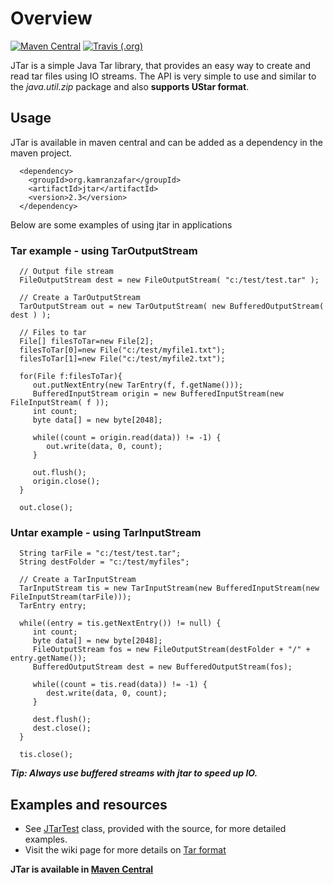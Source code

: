 # Overview
[![Maven Central](https://img.shields.io/maven-central/v/org.kamranzafar/jtar.svg?style=flat-square)](https://mvnrepository.com/artifact/org.kamranzafar/jtar)
[![Travis (.org)](https://img.shields.io/travis/kamranzafar/jtar.svg?style=flat-square)](https://travis-ci.org/kamranzafar/jtar)

JTar is a simple Java Tar library, that provides an easy way to create and read tar files using IO streams. The API is very simple to use and similar to the _java.util.zip_ package and also __supports UStar format__.

## Usage
JTar is available in maven central and can be added as a dependency in the maven project.
<pre><code>  &lt;dependency&gt;
    &lt;groupId&gt;org.kamranzafar&lt;/groupId&gt;
    &lt;artifactId&gt;jtar&lt;/artifactId&gt;
    &lt;version&gt;2.3&lt;/version&gt;
  &lt;/dependency&gt;
</code></pre>

Below are some examples of using jtar in applications

### Tar example - using TarOutputStream
<pre><code>  // Output file stream
  FileOutputStream dest = new FileOutputStream( "c:/test/test.tar" );
  
  // Create a TarOutputStream
  TarOutputStream out = new TarOutputStream( new BufferedOutputStream( dest ) );
  
  // Files to tar
  File[] filesToTar=new File[2];
  filesToTar[0]=new File("c:/test/myfile1.txt");
  filesToTar[1]=new File("c:/test/myfile2.txt");
  
  for(File f:filesToTar){
     out.putNextEntry(new TarEntry(f, f.getName()));
     BufferedInputStream origin = new BufferedInputStream(new FileInputStream( f ));
     int count;
     byte data[] = new byte[2048];
  
     while((count = origin.read(data)) != -1) {
        out.write(data, 0, count);
     }
  
     out.flush();
     origin.close();
  }
  
  out.close();
</code></pre>

### Untar example - using TarInputStream
<pre><code>  String tarFile = "c:/test/test.tar";
  String destFolder = "c:/test/myfiles";
  
  // Create a TarInputStream
  TarInputStream tis = new TarInputStream(new BufferedInputStream(new FileInputStream(tarFile)));
  TarEntry entry;
  
  while((entry = tis.getNextEntry()) != null) {
     int count;
     byte data[] = new byte[2048];
     FileOutputStream fos = new FileOutputStream(destFolder + "/" + entry.getName());
     BufferedOutputStream dest = new BufferedOutputStream(fos);
  
     while((count = tis.read(data)) != -1) {
        dest.write(data, 0, count);
     }
  
     dest.flush();
     dest.close();
  }
  
  tis.close();
</code></pre>

___Tip: Always use buffered streams with jtar to speed up IO.___

## Examples and resources

* See [JTarTest](https://github.com/kamranzafar/jtar/blob/master/src/test/java/org/kamranzafar/jtar/JTarTest.java) class, provided with the source, for more detailed examples.
* Visit the wiki page for more details on [Tar format](http://en.wikipedia.org/wiki/Tar_%28file_format%29)

__JTar is available in [Maven Central](http://search.maven.org/#search%7Cga%7C1%7Cg%3A%22org.kamranzafar%22%20a%3A%22jtar%22)__
